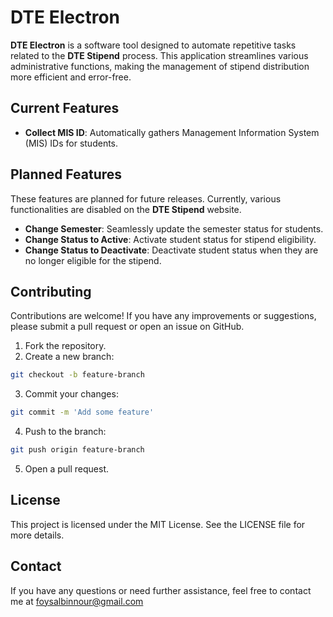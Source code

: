 # DTE Electron

**DTE Electron** is a software tool designed to automate repetitive tasks related to the **DTE Stipend** process. This application streamlines various administrative functions, making the management of stipend distribution more efficient and error-free.

## Current Features

- **Collect MIS ID**: Automatically gathers Management Information System (MIS) IDs for students.

## Planned Features

These features are planned for future releases. Currently, various functionalities are disabled on the **DTE Stipend** website.

- **Change Semester**: Seamlessly update the semester status for students.
- **Change Status to Active**: Activate student status for stipend eligibility.
- **Change Status to Deactivate**: Deactivate student status when they are no longer eligible for the stipend.


## Contributing

Contributions are welcome! If you have any improvements or suggestions, please submit a pull request or open an issue on GitHub.

1. Fork the repository.
2. Create a new branch:
```sh
git checkout -b feature-branch
```

3. Commit your changes:
```sh
git commit -m 'Add some feature'
```
4. Push to the branch:
```sh
git push origin feature-branch
```
5. Open a pull request.

## License

This project is licensed under the MIT License. See the LICENSE file for more details.

## Contact

If you have any questions or need further assistance, feel free to contact me at foysalbinnour@gmail.com
